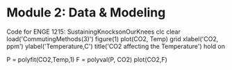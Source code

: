 # Module 2: Data & Modeling
Code for ENGE 1215: SustainingKnocksonOurKnees
clc
clear
load('CommutingMethods(3)')
figure(1)
plot(CO2, Temp)
grid
xlabel('CO2, ppm')
ylabel('Temperature,C')
title('CO2 affecting the Temperature')
hold on

P = polyfit(CO2,Temp,1)
F = polyval(P, CO2)
plot(CO2,F)
